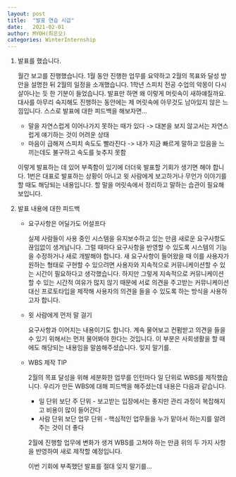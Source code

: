```yaml
---
layout: post
title:  "발표 연습 시급"
date:   2021-02-01
author: MYOH(최은오)
categories: WinterInternship
---
```


1. 발표를 했습니다. 

   월간 보고를 진행했습니다. 1월 동안 진행한 업무를 요약하고 2월의 목표와 달성 방안을 설명한 뒤 2월의 일정을 소개했습니다. 1학년 스피치 전공 수업의 악몽이 다시 살아나는 듯 한 기분이 들었습니다. 발표만 하면 왜 이렇게 머릿속이 새하얘질까요. 대사를 아무리 숙지해도 진행하는 동안에는 제 머릿속에 아무것도 남아있지 않은 느낌입니다. 스스로 발표에 대한 피드백을 해보자면...  

   - 말을 자연스럽게 이어나가지 못하는 때가 있다 -> 대본을 보지 않고서는 자연스럽게 얘기하는 것이 어려운 상태
   - 마음이 급해져 스피치 속도도 빨라진다 -> 내가 지금 빠르게 말하고 있음을 느끼는데도 불구하고 속도를 늦추지 못함

   이렇게 발표하는 데 있어 부족함이 있기에 더더욱 발표할 기회가 생기면 해야 합니다. 1번은 대표로 발표하는 상황이 아니고 윗 사람에게 보고하거나 무언가 이야기를 할 때도 해당되는 내용입니다. 할 말을 머릿속에서 정리하고 말하는 습관이 필요해보입니다.

2. 발표 내용에 대한 피드백

   - 요구사항은 어딜가도 어설프다

     실제 사람들이 사용 중인 시스템을 유지보수하고 있는 만큼 새로운 요구사항도 끊임없이 생겨납니다. 그럴 때마다 요구사항을 반영할 수 있도록 시스템의 기능을 수정하거나 새로 개발해야 합니다. 새 요구사항이 들어왔을 때 이를 사용자가 원하는 형태로 구현할 수 있으려면 사용자와 지속적으로 커뮤니케이션할 수 있는 시간이 필요하다고 생각했습니다. 하지만 그렇게 지속적으로 커뮤니케이션할 수 있는 시간적 여유가 많지 않기 때문에 서로 의견을 주고받는 커뮤니케이션 대신 프로토타입을 제작해 사용자의 의견을 들을 수 있도록 하는 방식을 사용하고자 합니다. 

   - 윗 사람에게 먼저 말 걸기

     요구사항과 이어지는 내용이기도 합니다. 계속 물어보고 컨펌받고 의견을 들을 수 있기 위해서는 먼저 물어봐야 한다는 것입니다. 이 부분은 사회생활을 할 때에도 해당되는 내용임을 말씀해주셨습니다. 잊지 말기를.

   - WBS 제작 TIP

     2월의 목표 달성을 위해 세분화한 업무를 인턴마다 일 단위로 WBS를 제작했습니다. 우리가 만든 WBS에 대해 피드백을 해주셨는데 내용은 다음과 같습니다.

     - 일 단위 보단 주 단위 - 보고받는 입장에서는 좋지만 관리 과정이 복잡해지고 비용이 많이 들어간다
     - 사람 단위 보단 업무 단위 - 핵심적인 업무들을 누가 맡아서 하는지를 알려주는 것이 더 좋다

     2월에 진행할 업무에 변화가 생겨 WBS를 고쳐야 하는 만큼 위의 두 가지 사항을 반영하여 새로 제작할 예정입니다.   

     

     이번 기회에 부족했던 발표를 절대 잊지 말기를... 